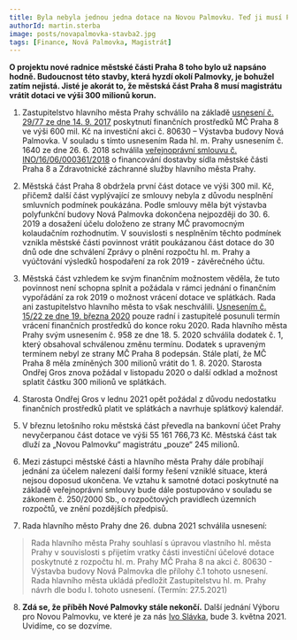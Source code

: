 ```yaml
---
title: Byla nebyla jednou jedna dotace na Novou Palmovku. Teď ji musí Praha 8 vrátit!
authorId: martin.sterba
image: posts/novapalmovka-stavba2.jpg
tags: [Finance, Nová Palmovka, Magistrát]
---
```


**O projektu nové radnice městské části Praha 8 toho bylo už napsáno hodně. Budoucnost této stavby, která hyzdí okolí Palmovky, je bohužel zatím nejistá. Jisté je akorát to, že městská část Praha 8 musí magistrátu vrátit dotaci ve výši 300 milionů korun.**

1. Zastupitelstvo hlavního města Prahy schválilo na základě [usnesení č. 29/77 ze dne 14. 9. 2017](https://palmovkated.cz/Upload/1/3b-usneseni-zastupitelstva-hmp-pdf-ebook-usneseni-c29_77-verze-12-verejne.pdf) poskytnutí finančních prostředků MČ Praha 8 ve výši 600 mil. Kč na investiční akci č. 80630 – Výstavba budovy Nová Palmovka. V souladu s tímto usnesením Rada hl. m. Prahy usnesením č. 1640 ze dne 26. 6. 2018 schválila [veřejnoprávní smlouvu č. INO/16/06/000361/2018](https://smlouvy.gov.cz/smlouva/6158251) o financování dostavby sídla městské části Praha 8 a Zdravotnické záchranné služby hlavního města Prahy. 

2. Městská část Praha 8 obdržela první část dotace ve výši 300 mil. Kč, přičemž další část vyplývající ze smlouvy nebyla z důvodu nesplnění smluvních podmínek poukázána. Podle smlouvy měla být výstavba polyfunkční budovy Nová Palmovka dokončena nejpozději do 30. 6. 2019 a dosažení účelu doloženo ze strany MČ pravomocným kolaudačním rozhodnutím. V souvislosti s nesplněním těchto podmínek vznikla městské části povinnost vrátit poukázanou část dotace do 30 dnů ode dne schválení Zprávy o plnění rozpočtu hl. m. Prahy a vyúčtování výsledků hospodaření za rok 2019 - závěrečného účtu. 

3. Městská část vzhledem ke svým finančním možnostem věděla, že tuto povinnost není schopna splnit a požádala v rámci jednání o finančním vypořádání za rok 2019 o možnost vrácení dotace ve splátkách. Rada ani zastupitelstvo hlavního města to však neschválili. [Usnesením č. 15/22 ze dne 19. března 2020](https://www.praha.eu/public/df/b3/94/3116499_1070989_zps200319.pdf) pouze radní i zastupitelé posunuli termín vrácení finančních prostředků do konce roku 2020. Rada hlavního města Prahy svým usnesením č. 958 ze dne 18. 5. 2020 schválila dodatek č. 1, který obsahoval schválenou změnu termínu. Dodatek s upraveným termínem nebyl ze strany MČ Praha 8 podepsán. Stále platí, že MČ Praha 8 měla zmíněných 300 milionů vrátit do 1. 8. 2020. Starosta Ondřej Gros znova požádal v listopadu 2020 o další odklad a možnost splatit částku 300 milionů ve splátkách. 

4. Starosta Ondřej Gros v lednu 2021 opět požádal z důvodu nedostatku finančních prostředků platit ve splátkách a navrhuje splátkový kalendář. 

5. V březnu letošního roku městská část převedla na bankovní účet Prahy nevyčerpanou část dotace ve výši 55 161 766,73 Kč. Městská část tak dluží za „Novou Palmovku“ magistrátu „pouze“ 245 milionů.

6. Mezi zástupci městské části a hlavního města Prahy dále probíhají jednání za účelem nalezení další formy řešení vzniklé situace, která nejsou doposud ukončena. Ve vztahu k samotné dotaci poskytnuté na základě veřejnoprávní smlouvy bude dále postupováno v souladu se zákonem č. 250/2000 Sb., o rozpočtových pravidlech územních rozpočtů, ve znění pozdějších předpisů.

7. Rada hlavního město Prahy dne 26. dubna 2021 schválila usnesení:
>Rada hlavního města Prahy souhlasí s úpravou vlastního hl. města Prahy v souvislosti s přijetím vratky části investiční účelové dotace poskytnuté z rozpočtu hl. m. Prahy MČ Praha 8 na akci č. 80630 - Výstavba budovy Nová Palmovka dle přílohy č.1 tohoto usnesení. Rada hlavního města ukládá předložit Zastupitelstvu hl. m. Prahy návrh dle bodu I. tohoto usnesení. (Termín: 27.5.2021)

8. **Zdá se, že příběh Nové Palmovky stále nekončí.** Další jednání Výboru pro Novou Palmovku, ve které je za nás [Ivo Slávka](https://praha8.pirati.cz/lide/ivo-slavka.html), bude 3. května 2021. Uvidíme, co se dozvíme. 

